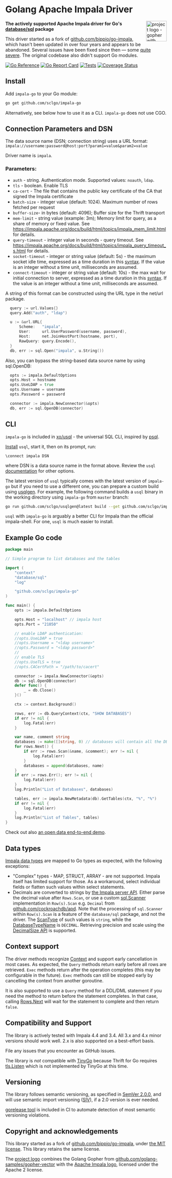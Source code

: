 # Golang Apache Impala Driver 

<img src="./docs/logo.svg" width="64" alt="project logo - gopher with impala horns" align="right">

**The actively supported Apache Impala driver for Go's [database/sql](https://golang.org/pkg/database/sql) package**

This driver started as a fork of [github.com/bippio/go-impala](https://github.com/bippio/go-impala),
which hasn't been updated in over four years and appears to be abandoned.
Several issues have been fixed since then —
some [quite severe](https://github.com/sclgo/impala-go/pulls?q=is%3Apr+is%3Aclosed+label%3Abug).
The original codebase also didn't support Go modules.

[![Go Reference](https://pkg.go.dev/badge/github.com/sclgo/impala-go.svg)](https://pkg.go.dev/github.com/sclgo/impala-go)
[![Go Report Card](https://goreportcard.com/badge/github.com/sclgo/impala-go)](https://goreportcard.com/report/github.com/sclgo/impala-go)
[![Tests](https://github.com/sclgo/impala-go/actions/workflows/ci.yml/badge.svg)](https://coveralls.io/github/sclgo/impala-go)
[![Coverage Status](https://coveralls.io/repos/github/sclgo/impala-go/badge.svg)](https://coveralls.io/github/sclgo/impala-go)

## Install

Add `impala-go` to your Go module:

```bash
go get github.com/sclgo/impala-go
```

Alternatively, see below how to use it as a CLI. `impala-go` does not use CGO.

## Connection Parameters and DSN

The data source name (DSN; connection string) uses a URL format:
`impala://username:password@host:port?param1=value&param2=value`

Driver name is `impala`.

### Parameters:

* `auth` - string. Authentication mode. Supported values: `noauth`, `ldap`.
* `tls` - boolean. Enable TLS
* `ca-cert` - The file that contains the public key certificate of the CA that signed the Impala certificate
* `batch-size` - integer value (default: 1024). Maximum number of rows fetched per request
* `buffer-size`- in bytes (default: 4096); Buffer size for the Thrift transport 
* `mem-limit` - string value (example: 3m); Memory limit for query, as a share of memory or fixed value. See
  <https://impala.apache.org/docs/build/html/topics/impala_mem_limit.html> for details.
* `query-timeout` - integer value in seconds - query timeout. See 
  <https://impala.apache.org/docs/build/html/topics/impala_query_timeout_s.html> for details.
* `socket-timeout` - integer or string value (default: 5s) - the maximum socket idle time, expressed as a
  time duration in this [syntax](https://pkg.go.dev/time#ParseDuration). If the value is an integer without
  a time unit, milliseconds are assumed.
* `connect-timeout` - integer or string value (default: 10s) - the max wait for initial connection to server, 
  expressed as a  time duration in this [syntax](https://pkg.go.dev/time#ParseDuration). If the value is an 
  integer without a time unit, milliseconds are assumed.

A string of this format can be constructed using the URL type in the net/url package.

```go
  query := url.Values{}
  query.Add("auth", "ldap")

  u := &url.URL{
      Scheme:   "impala",
      User:     url.UserPassword(username, password),
      Host:     net.JoinHostPort(hostname, port),
      RawQuery: query.Encode(),
  }
  db, err := sql.Open("impala", u.String())
```

Also, you can bypass the string-based data source name by using sql.OpenDB:

```go
  opts := impala.DefaultOptions
  opts.Host = hostname
  opts.UseLDAP = true
  opts.Username = username
  opts.Password = password

  connector := impala.NewConnector(&opts)
  db, err := sql.OpenDB(connector)
```


## CLI

`impala-go` is included in [xo/usql](https://github.com/xo/usql) - the universal SQL CLI, 
inspired by [psql](https://www.postgresql.org/docs/current/app-psql.html). 

[Install](https://github.com/xo/usql?tab=readme-ov-file#installing) `usql`, start it, then on its prompt, run:

```shell
\connect impala DSN
```

where DSN is a data source name in the format above. Review the `usql` [documentation](https://github.com/xo/usql#readme)
for other options.

The latest version of `usql` typically comes with the latest version of `impala-go` but if you need to use a different one,
you can prepare a custom build using [usqlgen](https://github.com/sclgo/usqlgen). For example, the following command
builds a `usql` binary in the working directory using `impala-go` from `master` branch:

```bash
go run github.com/sclgo/usqlgen@latest build --get github.com/sclgo/impala-go@master -- -tags impala
```

`usql` with `impala-go` is arguably a better CLI for Impala than the official impala-shell.
For one, `usql` is much easier to install.

## Example Go code

```go
package main

// Simple program to list databases and the tables

import (
	"context"
	"database/sql"
	"log"

	"github.com/sclgo/impala-go"
)

func main() {
	opts := impala.DefaultOptions

	opts.Host = "localhost" // impala host
	opts.Port = "21050"

	// enable LDAP authentication:
	//opts.UseLDAP = true
	//opts.Username = "<ldap username>"
	//opts.Password = "<ldap password>"
	//
	// enable TLS
	//opts.UseTLS = true
	//opts.CACertPath = "/path/to/cacert"

	connector := impala.NewConnector(&opts)
	db := sql.OpenDB(connector)
	defer func() {
		_ = db.Close()
	}()

	ctx := context.Background()

	rows, err := db.QueryContext(ctx, "SHOW DATABASES")
	if err != nil {
		log.Fatal(err)
	}

	var name, comment string
	databases := make([]string, 0) // databases will contain all the DBs to enumerate later
	for rows.Next() {
		if err := rows.Scan(&name, &comment); err != nil {
			log.Fatal(err)
		}
		databases = append(databases, name)
	}
	if err := rows.Err(); err != nil {
		log.Fatal(err)
	}
	log.Println("List of Databases", databases)

	tables, err := impala.NewMetadata(db).GetTables(ctx, "%", "%")
	if err != nil {
		log.Fatal(err)
	}
	log.Println("List of Tables", tables)
}
```

Check out also [an open data end-to-end demo](compose/README.md).

## Data types

[Impala data types](https://impala.apache.org/docs/build/html/topics/impala_datatypes.html)
are mapped to Go types as expected, with the following exceptions:

* "Complex" types - MAP, STRUCT, ARRAY - are not supported. Impala itself has limited support for those.
  As a workaround, select individual fields or flatten such values within select statements.
* Decimals are converted to strings
  by [the Impala server API](https://github.com/apache/impala/blob/c5a0ec8/common/thrift/hive-1-api/TCLIService.thrift#L327).
  Either parse the decimal value after `Rows.Scan`,
  or use a custom [sql.Scanner](https://pkg.go.dev/database/sql#Scanner) implementation
  in `Row(s).Scan` e.g. `Decimal` from [github.com/cockroachdb/apd](https://github.com/cockroachdb/apd).
  Note that the processing of `sql.Scanner` within `Row(s).Scan` is a feature of the `database/sql` package,
  and not the driver. The [ScanType](https://pkg.go.dev/database/sql#ColumnType.ScanType)
  of such values is `string`, while the [DatabaseTypeName](https://pkg.go.dev/database/sql#ColumnType.DatabaseTypeName)
  is `DECIMAL`. Retrieving precision and scale using the
  [DecimalSize API](https://pkg.go.dev/database/sql#ColumnType.DecimalSize) is supported.

## Context support

The driver methods recognize [Context](https://pkg.go.dev/context) and support early cancellation in most cases.
As expected, the `Query` methods return early before all rows are retrieved.
`Exec` methods return after the operation completes (this may be configurable in the future).
`Exec` methods can still be stopped early by cancelling the context from another goroutine.

It is also supported to use a `Query` method for a DDL/DML statement if you need the method
to return before the statement completes.
In that case, calling [Rows.Next](https://pkg.go.dev/database/sql#Rows.Next)
will wait for the statement to complete and then return `false`.

## Compatibility and Support

The library is actively tested with Impala 4.4 and 3.4.
All 3.x and 4.x minor versions should work well. 2.x is also supported
on a best-effort basis.

File any issues that you encounter as GitHub issues.

The library is *not* compatible with [TinyGo](https://tinygo.org/) because
Thrift for Go requires [tls.Listen](https://pkg.go.dev/crypto/tls#Listen) which is not implemented by TinyGo at this
time.

## Versioning

The library follows semantic versioning, as specified in [SemVer 2.0.0](https://semver.org/),
and will use semantic import versioning ([SIV](https://research.swtch.com/vgo-import)), if a 2.0 version is ever needed.

[gorelease tool](https://pkg.go.dev/golang.org/x/exp/cmd/gorelease) is included in CI to
automate detection of most semantic versioning violations.

## Copyright and acknowledgements

This library started as a fork of [github.com/bippio/go-impala](https://github.com/bippio/go-impala),
under [the MIT license](https://github.com/bippio/go-impala/blob/ebab2bf/LICENSE). This library retains the same
license.

The [project logo](/docs/logo.svg) combines the Golang Gopher from
[github.com/golang-samples/gopher-vector](https://github.com/golang-samples/gopher-vector)
with the [Apache Impala logo](https://impala.apache.org/img/impala-logo.png), licensed under the Apache 2 license.
